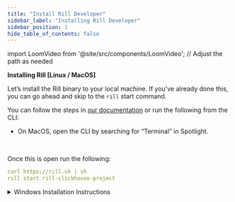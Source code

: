 ```yaml
---
title: "Install Rill Developer"
sidebar_label: "Installing Rill Developer"
sidebar_position: 1
hide_table_of_contents: false
---
```

import LoomVideo from '@site/src/components/LoomVideo'; // Adjust the path as needed


**Installing Rill [Linux / MacOS]**

Let’s install the Rill binary to your local machine. If you've already done this, you can go ahead and skip to the `rill` start command.

You can follow the steps in <a href="https://docs.rilldata.com/" target="_blank"> our documentation</a> or run the following from the CLI:

- On MacOS, open the CLI by searching for “Terminal” in Spotlight.

<LoomVideo loomId="74032007fb2e45acabf5e7488341148a?hideEmbedTopBar=true&" />
<br />

Once this is open run the following:

```yaml
curl https://rill.sh | sh
rill start rill-clickhouse-project
```

<details>
  <summary>Windows Installation Instructions</summary>

  On Windows, you can search for "Command Prompt" (note that there are extra steps to get Rill running on Windows; please refer to the <a href="https://docs.rilldata.com/" target="_blank">documentation</a> for more details).
  
  ``` yaml
        wsl --install -d Ubuntu-22.04
  ```
  Once the installation completes, and you have logged into the Linux instance, you need to install the unzip package using the following lines: 

    ```yaml
    sudo apt-get update
    sudo apt-get install unzip
    ```

    Finally, you can install Rill!
        ``` yaml 
            curl https://rill.sh | sh

    ```

</details>